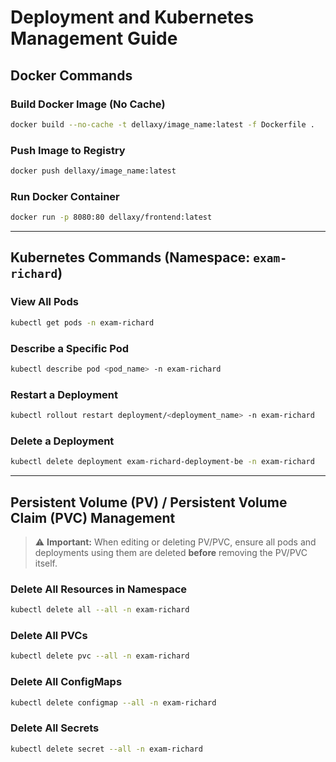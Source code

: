 # Deployment and Kubernetes Management Guide

## Docker Commands

### Build Docker Image (No Cache)
```bash
docker build --no-cache -t dellaxy/image_name:latest -f Dockerfile .
```

### Push Image to Registry
```bash
docker push dellaxy/image_name:latest
```

### Run Docker Container
```bash
docker run -p 8080:80 dellaxy/frontend:latest
```

---

## Kubernetes Commands (Namespace: `exam-richard`)

### View All Pods
```bash
kubectl get pods -n exam-richard
```

### Describe a Specific Pod
```bash
kubectl describe pod <pod_name> -n exam-richard
```

### Restart a Deployment
```bash
kubectl rollout restart deployment/<deployment_name> -n exam-richard
```

### Delete a Deployment
```bash
kubectl delete deployment exam-richard-deployment-be -n exam-richard
```

---

## Persistent Volume (PV) / Persistent Volume Claim (PVC) Management

> ⚠️ **Important:** When editing or deleting PV/PVC, ensure all pods and deployments using them are deleted **before** removing the PV/PVC itself.

### Delete All Resources in Namespace
```bash
kubectl delete all --all -n exam-richard
```

### Delete All PVCs
```bash
kubectl delete pvc --all -n exam-richard
```

### Delete All ConfigMaps
```bash
kubectl delete configmap --all -n exam-richard
```

### Delete All Secrets
```bash
kubectl delete secret --all -n exam-richard
```
